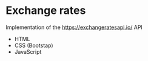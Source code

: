 # Exchange rates

Implementation of the https://exchangeratesapi.io/ API

- HTML
- CSS (Bootstap)
- JavaScript
